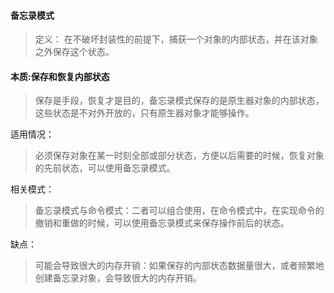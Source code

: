 #### 备忘录模式
> 定义：
> 在不破坏封装性的前提下，捕获一个对象的内部状态，并在该对象之外保存这个状态。

#### 本质:保存和恢复内部状态
> 保存是手段，恢复才是目的，备忘录模式保存的是原生器对象的内部状态，这些状态是不对外开放的，只有原生器对象才能够操作。

适用情况：
> 必须保存对象在某一时刻全部或部分状态，方便以后需要的时候，恢复对象的先前状态，可以使用备忘录模式。

相关模式：
> 备忘录模式与命令模式：二者可以组合使用，在命令模式中，在实现命令的撤销和重做的时候，可以使用备忘录模式来保存操作前后的状态。

缺点：
> 可能会导致很大的内存开销：如果保存的内部状态数据量很大，或者频繁地创建备忘录对象，会导致很大的内存开销。
